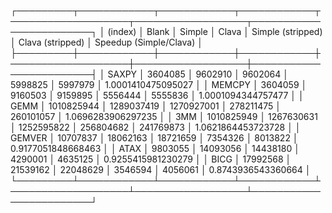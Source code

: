 ┌─────────┬────────────┬────────────┬────────────┬───────────────────┬──────────────────┬────────────────────────┐
│ (index) │   Blank    │   Simple   │   Clava    │ Simple (stripped) │ Clava (stripped) │ Speedup (Simple/Clava) │
├─────────┼────────────┼────────────┼────────────┼───────────────────┼──────────────────┼────────────────────────┤
│  SAXPY  │  3604085   │  9602910   │  9602064   │      5998825      │     5997979      │   1.0001410475095027   │
│ MEMCPY  │  3604059   │  9160503   │  9159895   │      5556444      │     5555836      │   1.0001094344757477   │
│  GEMM   │ 1010825944 │ 1289037419 │ 1270927001 │     278211475     │    260101057     │   1.0696283906297235   │
│   3MM   │ 1010825949 │ 1267630631 │ 1252595822 │     256804682     │    241769873     │   1.0621864453723728   │
│ GEMVER  │  10707837  │  18062163  │  18721659  │      7354326      │     8013822      │   0.9177051848668463   │
│  ATAX   │  9803055   │  14093056  │  14438180  │      4290001      │     4635125      │   0.9255415981230279   │
│  BICG   │  17992568  │  21539162  │  22048629  │      3546594      │     4056061      │   0.8743936543360664   │
└─────────┴────────────┴────────────┴────────────┴───────────────────┴──────────────────┴────────────────────────┘
